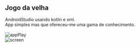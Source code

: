 <h2>Jogo da velha</h2>

AndroidStudio usando kotlin e xml.<br>
App simples mas que ofereceu-me uma gama de conhecimento.<br><br>
![appPlay](https://github.com/AndreGuilhermeCorrea/veiaApp/assets/105138998/c09ee96c-fc2b-47b6-a920-539b83649182)<br>
![screen](https://github.com/AndreGuilhermeCorrea/veiaApp/assets/105138998/d7e20bdb-87af-43cf-ac5d-0643f04b464b)


